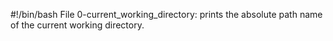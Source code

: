 #!/bin/bash
File 0-current_working_directory: prints the absolute path name of the current working directory.
